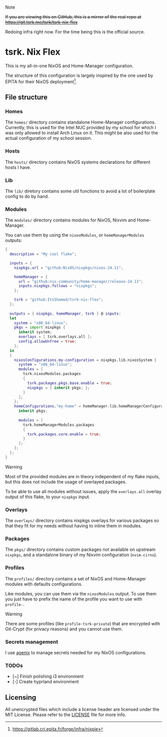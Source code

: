 <!--
Copyright (c) 2025 tsrk. <tsrk@tsrk.me>
This file is licensed under the MIT License.
See the LICENSE file in the repository root for more info
-->

> [!NOTE]
> ~~If you are viewing this on GitHub, this is a mirror of the real repo at
> https://git.tsrk.me/tsrk/tsrk-nix-flex~~
>
> Redoing infra right now. For the time being this is the official source.

# tsrk. Nix Flex

This is my all-in-one NixOS and Home-Manager configuration.

The structure of this configuration is largely inspired by the one used by
EPITA for their NixOS deployment[^1].

[^1]: https://gitlab.cri.epita.fr/forge/infra/nixpie

<div align="center">

<!-- TODO: Add showcase screenshot -->

</div>

## File structure

### Homes

The `homes/` directory contains standalone Home-Manager configurations.
Currently, this is used for the Intel NUC provided by my school for which I was
only allowed to install Arch Linux on it.
This might be also used for the actual configuration of my school session.

### Hosts

The `hosts/` directory contains NixOS systems declarations for different hosts
I have.

### Lib

The `lib/` diretory contains some util functions to avoid a lot of boilerplate
config to do by hand.

### Modules

The `modules/` directory contains modules for NixOS, Nixvim and Home-Manager. 

You can use them by using the `nixosModules`, or `homeManagerModules` outputs:

```nix
{
  description = "My cool flake";

  inputs = {
    nixpkgs.url = "github:NixOS/nixpkgs/nixos-24.11";

    homeManager = {
      url = "github:nix-community/home-manager/release-24.11";
      inputs.nixpkgs.follows = "nixpkgs";
    };

    tsrk = "github:ItsShamed/tsrk-nix-flex";
  };
    
  outputs = { nixpkgs, homeManager, tsrk } @ inputs:
  let
    system = "x86_64-linux";
    pkgs = import nixpkgs {
      inherit system;
      overlays = [ tsrk.overlays.all ];
      config.allowUnfree = true;
    };
  in
  {
    nixosConfigurations.my-configuration = nixpkgs.lib.nixosSystem {
      system = "x86_64-linux";
      modules = [
        tsrk.nixosModules.packages
        {
          tsrk.packages.pkgs.base.enable = true;
          nixpkgs = { inherit pkgs; };
        }
      ];
    };
    homeConfigurations."my-home" = homeManager.lib.homeManagerConfiguration {
      inherit pkgs;
  
      modules = [
        tsrk.homeManagerModules.packages
        {
          tsrk.packages.core.enable = true;
        }
      ];
    };
  };
}
```

> [!WARNING]
> Most of the provided modules are in theory independent of my flake inputs,
> but this does not include the usage of overlayed packages.
>
> To be able to use all modules without issues, apply the `overlays.all` overlay
> output of this flake, to your `nixpkgs` input.

### Overlays

The `overlays/` directory contains nixpkgs overlays for various packages so that
they fit for my needs without having to inline them in modules.

### Packages

The `pkgs/` directory contains custom packages not available on upstream
`nixpkgs`, and a standalone binary of my Nixvim configuration (`nvim-cirno`).

### Profiles

The `profiles/` directory contains a set of NixOS and Home-Manager modules with
defaults configurations.

Like modules, you can use them via the `nixosModules` output. To use them you
just have to prefix the name of the profile you want to use with `profile-`.

> [!WARNING]
> There are some profiles (like `profile-tsrk-private`) that are encrypted with
> Git-Crypt (for privacy reasons) and you cannot use them.

### Secrets management

I use [agenix](https://github.com/ryantm/agenix) to manage secrets needed for
my NixOS configurations.

### TODOs

- [~] Finish polishing i3 environment
- [-] Create hyprland environment

## Licensing

All unencrypted files which include a license header are licensed under the MIT
License.
Please refer to the [LICENSE](./LICENSE) file for more info.

